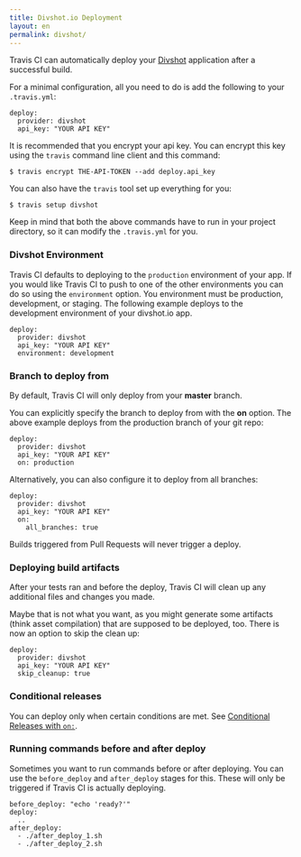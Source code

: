 ```yaml
---
title: Divshot.io Deployment
layout: en
permalink: divshot/
---
```


Travis CI can automatically deploy your [Divshot](http://www.divshot.com) application after a successful build.

For a minimal configuration, all you need to do is add the following to your `.travis.yml`:

    deploy:
      provider: divshot
      api_key: "YOUR API KEY"

It is recommended that you encrypt your api key. You can encrypt this key using the `travis` command line client and this command:

    $ travis encrypt THE-API-TOKEN --add deploy.api_key

You can also have the `travis` tool set up everything for you:

    $ travis setup divshot

Keep in mind that both the above commands have to run in your project directory, so it can modify the `.travis.yml` for you.

### Divshot Environment

Travis CI defaults to deploying to the `production` environment of your app. If you would like Travis CI to push to one of the other environments you can do so using the `environment` option. You environment must be production, development, or staging. The following example deploys to the development environment of your divshot.io app.

    deploy:
      provider: divshot
      api_key: "YOUR API KEY"
      environment: development

### Branch to deploy from

By default, Travis CI will only deploy from your **master** branch.

You can explicitly specify the branch to deploy from with the **on** option. The above example deploys from the production branch of your git repo:

    deploy:
      provider: divshot
      api_key: "YOUR API KEY"
      on: production

Alternatively, you can also configure it to deploy from all branches:

    deploy:
      provider: divshot
      api_key: "YOUR API KEY"
      on:
        all_branches: true

Builds triggered from Pull Requests will never trigger a deploy.

### Deploying build artifacts

After your tests ran and before the deploy, Travis CI will clean up any additional files and changes you made.

Maybe that is not what you want, as you might generate some artifacts (think asset compilation) that are supposed to be deployed, too. There is now an option to skip the clean up:

    deploy:
      provider: divshot
      api_key: "YOUR API KEY"
      skip_cleanup: true

### Conditional releases

You can deploy only when certain conditions are met.
See [Conditional Releases with `on:`](/user/deployment#Conditional-Releases-with-on%3A).

### Running commands before and after deploy

Sometimes you want to run commands before or after deploying. You can use the `before_deploy` and `after_deploy` stages for this. These will only be triggered if Travis CI is actually deploying.

    before_deploy: "echo 'ready?'"
    deploy:
      ..
    after_deploy:
      - ./after_deploy_1.sh
      - ./after_deploy_2.sh
